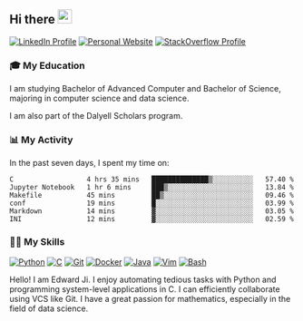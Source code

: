 ## Hi there <a href="#"><img src="https://media.giphy.com/media/hvRJCLFzcasrR4ia7z/giphy.gif" width="25px" height="25px"></a>

[![LinkedIn Profile](https://img.shields.io/badge/-LinkedIn-blue?style=social&logo=LinkedIn)](https://www.linkedin.com/in/ziao-ji)
[![Personal Website](https://img.shields.io/badge/-Personal%20Website-blue?style=social&logo=Bootstrap)](https://www.jiziao.works)
[![StackOverflow Profile](https://img.shields.io/badge/-StackOverflow-blue?style=social&logo=StackOverflow)](https://stackoverflow.com/users/11658924/spearandshield)
### 🎓 My Education
     
I am studying Bachelor of Advanced Computer and Bachelor of Science, majoring in computer science and data science. 

I am also part of the Dalyell Scholars program.

### 📊 My Activity

In the past seven days, I spent my time on:

<!--START_SECTION:waka-->

```text
C                  4 hrs 35 mins   ██████████████▒░░░░░░░░░░   57.40 %
Jupyter Notebook   1 hr 6 mins     ███▒░░░░░░░░░░░░░░░░░░░░░   13.84 %
Makefile           45 mins         ██▒░░░░░░░░░░░░░░░░░░░░░░   09.46 %
conf               19 mins         █░░░░░░░░░░░░░░░░░░░░░░░░   03.99 %
Markdown           14 mins         ▓░░░░░░░░░░░░░░░░░░░░░░░░   03.05 %
INI                12 mins         ▓░░░░░░░░░░░░░░░░░░░░░░░░   02.59 %
```

<!--END_SECTION:waka-->

### 💪🏻 My Skills

[![Python](https://img.shields.io/badge/-Python-yellow?style=flat-square&logo=Python)](#-my-skills)
[![C     ](https://img.shields.io/badge/-C-blue?style=flat-square&logo=C)](#-my-skills)
[![Git   ](https://img.shields.io/badge/-Git-grey?style=flat-square&logo=Git)](#-my-skills)
[![Docker](https://img.shields.io/badge/-Docker-grey?style=flat-square&logo=Docker)](#-my-skills)
[![Java  ](https://img.shields.io/badge/-Java-grey?style=flat-square&logo=Java)](#-my-skills)
[![Vim   ](https://img.shields.io/badge/-Vim-grey?style=flat-square&logo=Vim)](#-my-skills)
[![Bash  ](https://img.shields.io/badge/-Bash-grey?style=flat-square&)](#-my-skills)

Hello! I am Edward Ji. I enjoy automating tedious tasks with Python and programming system-level applications in C. I can efficiently collaborate using VCS like Git. I have a great passion for mathematics, especially in the field of data science.
